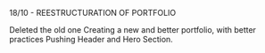18/10 - REESTRUCTURATION OF PORTFOLIO

Deleted the old one
Creating a new and better portfolio, with better practices
Pushing Header and Hero Section.
